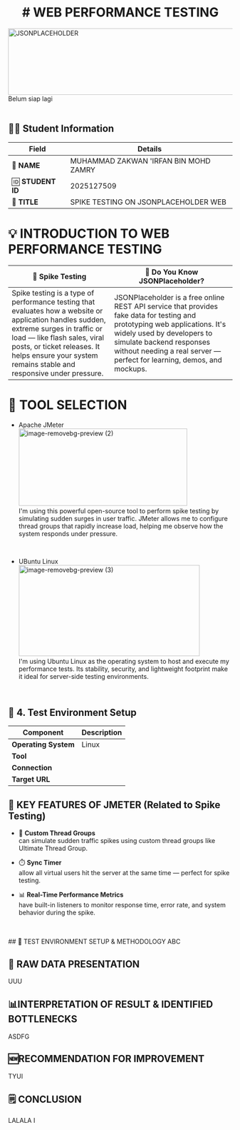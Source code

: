 <h1 align="center"># WEB PERFORMANCE TESTING</h1>
<img width="1024" height="149" alt="JSONPLACEHOLDER" src="https://github.com/user-attachments/assets/f42984a7-add7-40bd-8c8b-166d9220fc0d" />
Belum siap lagi <br>
<br>

## 🧑‍🎓 Student Information

| Field       | Details             |
|-------------|---------------------|
| 👤 **NAME**    | MUHAMMAD ZAKWAN 'IRFAN BIN MOHD ZAMRY   |
| 🆔 **STUDENT ID** | 2025127509    |
| 📘 **TITLE**     | SPIKE TESTING ON JSONPLACEHOLDER WEB |

##

# 💡 INTRODUCTION TO WEB PERFORMANCE TESTING

| 🧪 **Spike Testing** | 🔗 **Do You Know JSONPlaceholder?** |
|----------------------|--------------------------------------|
| Spike testing is a type of performance testing that evaluates how a website or application handles sudden, extreme surges in traffic or load — like flash sales, viral posts, or ticket releases. It helps ensure your system remains stable and responsive under pressure. | JSONPlaceholder is a free online REST API service that provides fake data for testing and prototyping web applications. It's widely used by developers to simulate backend responses without needing a real server — perfect for learning, demos, and mockups. |

# 🧰 TOOL SELECTION
- Apache JMeter <br>
<img width="378" height="173" alt="image-removebg-preview (2)" src="https://github.com/user-attachments/assets/acd5f43f-02a9-4d83-a8a4-c3ef369ce28d" /> <br>
I'm using this powerful open-source tool to perform spike testing by simulating sudden surges in user traffic. JMeter allows me to configure thread groups that rapidly increase load, helping me observe how the system responds under pressure. <br>
<br>

- UBuntu Linux <br>
<img width="406" height="204" alt="image-removebg-preview (3)" src="https://github.com/user-attachments/assets/1a615dc2-72fa-4aca-8559-a494f9f7357a" /> <br>
I'm using Ubuntu Linux as the operating system to host and execute my performance tests. Its stability, security, and lightweight footprint make it ideal for server-side testing environments. <br>
<br>

## 🧰 4. Test Environment Setup  

| Component | Description |
|------------|-------------|
| **Operating System** | Linux |
| **Tool** |  |
| **Connection** |  |
| **Target URL** | |


## 🔐 KEY FEATURES OF JMETER (Related to Spike Testing)

- 🚀 **Custom Thread Groups**  
  can simulate sudden traffic spikes using custom thread groups like Ultimate Thread Group.

- ⏱️ **Sync Timer**  
  allow all virtual users hit the server at the same time — perfect for spike testing.


- 📊 **Real-Time Performance Metrics**  
  have built-in listeners to monitor response time, error rate, and system behavior during the spike.

<br>
<br>
## 🧪 TEST ENVIRONMENT SETUP & METHODOLOGY  
ABC

## 📂 RAW DATA PRESENTATION
UUU

## 📊INTERPRETATION OF RESULT & IDENTIFIED BOTTLENECKS
ASDFG

## 🆕RECOMMENDATION FOR IMPROVEMENT
TYUI

## 🗒️ CONCLUSION
LALALA
I


